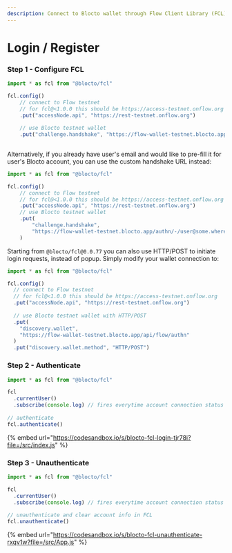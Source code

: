 ```yaml
---
description: Connect to Blocto wallet through Flow Client Library (FCL)
---
```


# Login / Register

### Step 1 - Configure FCL

```javascript
import * as fcl from "@blocto/fcl"

fcl.config()
    // connect to Flow testnet
    // for fcl@<1.0.0 this should be https://access-testnet.onflow.org
    .put("accessNode.api", "https://rest-testnet.onflow.org")
    
    // use Blocto testnet wallet
    .put("challenge.handshake", "https://flow-wallet-testnet.blocto.app/authn")
    
```

Alternatively, if you already have user's email and would like to pre-fill it for user's Blocto account, you can use the custom handshake URL instead:

```javascript
import * as fcl from "@blocto/fcl"

fcl.config()
    // connect to Flow testnet
    // for fcl@<1.0.0 this should be https://access-testnet.onflow.org
    .put("accessNode.api", "https://rest-testnet.onflow.org")
    // use Blocto testnet wallet
    .put(
        "challenge.handshake",
        "https://flow-wallet-testnet.blocto.app/authn/-/user@some.where"
    )
```

Starting from `@blocto/fcl@0.0.77` you can also use HTTP/POST to initiate login requests, instead of popup. Simply modify your wallet connection to:

```javascript
import * as fcl from "@blocto/fcl"

fcl.config()
  // connect to Flow testnet
  // for fcl@<1.0.0 this should be https://access-testnet.onflow.org
  .put("accessNode.api", "https://rest-testnet.onflow.org")
  
  // use Blocto testnet wallet with HTTP/POST
  .put(
    "discovery.wallet",
    "https://flow-wallet-testnet.blocto.app/api/flow/authn"
  )
  .put("discovery.wallet.method", "HTTP/POST")
```

### Step 2 - Authenticate

```javascript
import * as fcl from "@blocto/fcl"

fcl
  .currentUser()
  .subscribe(console.log) // fires everytime account connection status updates
  
// authenticate
fcl.authenticate()
```

{% embed url="https://codesandbox.io/s/blocto-fcl-login-tjr78i?file=/src/index.js" %}

### Step 3 - Unauthenticate

```javascript
import * as fcl from "@blocto/fcl"

fcl
  .currentUser()
  .subscribe(console.log) // fires everytime account connection status updates
  
// unauthenticate and clear account info in FCL
fcl.unauthenticate()
```

{% embed url="https://codesandbox.io/s/blocto-fcl-unauthenticate-rxqv1w?file=/src/App.js" %}
